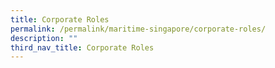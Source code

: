 ```yaml
---
title: Corporate Roles
permalink: /permalink/maritime-singapore/corporate-roles/
description: ""
third_nav_title: Corporate Roles
---
```

